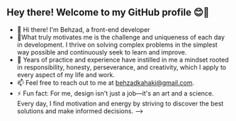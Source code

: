 
<div align="center">
  <h1><span id="typewriter"></span></h1>
</div>

<script src="https://cdn.jsdelivr.net/npm/@typewriterjs/core@2.17.0/dist/core.js"></script>
<script>
  const app = document.getElementById('typewriter');
  const typewriter = new Typewriter(app, {
    loop: true,
    delay: 75,
  });

  typewriter
    .typeString('Welcome to my GitHub profile')
    .pauseFor(2000)
    .deleteAll()
    .start();
</script>

## Hey there! Welcome to my GitHub profile 😊👋



- 🔭 Hi there! I'm Behzad, a front-end developer
- 🌱What truly motivates me is the challenge and uniqueness of each day in development. I thrive on solving complex problems in the simplest way possible and continuously seek to learn and improve.
- 💬 Years of practice and experience have instilled in me a mindset rooted in responsibility, honesty, perseverance, and creativity, which I apply to every aspect of my life and work.
- 📫 Feel free to reach out to me at behzadkahaki@gmail.com.
- ⚡ Fun fact: For me, design isn't just a job—it's an art and a science. Every day, I find motivation and energy by striving to discover the best solutions and make informed decisions.
-->
